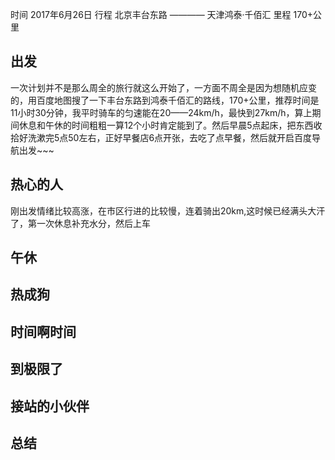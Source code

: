 时间  2017年6月26日
行程  北京丰台东路 ———— 天津鸿泰·千佰汇
里程  170+公里

## 出发

一次计划并不是那么周全的旅行就这么开始了，一方面不周全是因为想随机应变的，用百度地图搜了一下丰台东路到鸿泰千佰汇的路线，170+公里，推荐时间是11小时30分钟，我平时骑车的匀速能在20——24km/h，最快到27km/h，算上期间休息和午休的时间粗粗一算12个小时肯定能到了。然后早晨5点起床，把东西收拾好洗漱完5点50左右，正好早餐店6点开张，去吃了点早餐，然后就开启百度导航出发~~~

## 热心的人

刚出发情绪比较高涨，在市区行进的比较慢，连着骑出20km,这时候已经满头大汗了，第一次休息补充水分，然后上车

## 午休

## 热成狗

## 时间啊时间

## 到极限了

## 接站的小伙伴

## 总结
